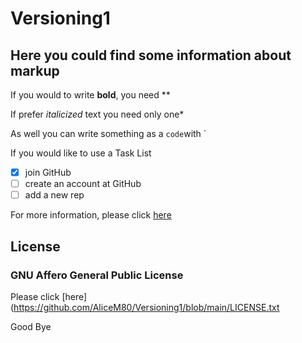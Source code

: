 # Versioning1

## Here you could find some information about markup

If you would to write **bold**, you need **

If prefer *italicized* text you need only one*

As well you can write something as a `code`with `

If you would like to use a Task List

- [x] join GitHub
- [ ] create an account at GitHub
- [ ] add a new rep

For more information, please click [here](https://www.makeuseof.com/tag/mac-terminal-commands-cheat-sheet/)

## License

### GNU Affero General Public License


Please click [here](https://github.com/AliceM80/Versioning1/blob/main/LICENSE.txt

Good Bye
